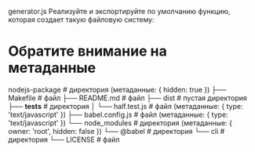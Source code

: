 generator.js
Реализуйте и экспортируйте по умолчанию функцию, которая создает такую файловую систему:

# Обратите внимание на метаданные

nodejs-package # директория (метаданные: { hidden: true })
├── Makefile # файл
├── README.md # файл
├── dist # пустая директория
├── __tests__ # директория
│   └── half.test.js # файл (метаданные: { type: 'text/javascript' })
├── babel.config.js # файл (метаданные: { type: 'text/javascript' })
└── node_modules # директория (метаданные: { owner: 'root', hidden: false })
    └── @babel # директория
        └── cli # директория
            └── LICENSE # файл